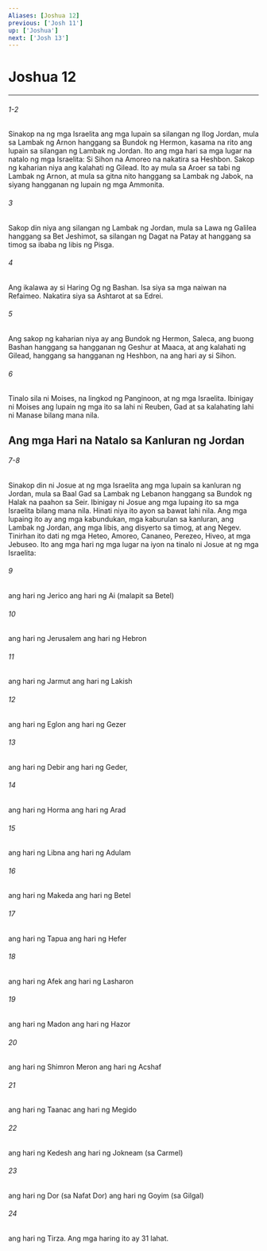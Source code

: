 ```yaml
---
Aliases: [Joshua 12]
previous: ['Josh 11']
up: ['Joshua']
next: ['Josh 13']
---
```

# Joshua 12

***
###### 1-2
Sinakop na ng mga Israelita ang mga lupain sa silangan ng Ilog Jordan, mula sa Lambak ng Arnon hanggang sa Bundok ng Hermon, kasama na rito ang lupain sa silangan ng Lambak ng Jordan. Ito ang mga hari sa mga lugar na natalo ng mga Israelita: Si Sihon na Amoreo na nakatira sa Heshbon. Sakop ng kaharian niya ang kalahati ng Gilead. Ito ay mula sa Aroer sa tabi ng Lambak ng Arnon, at mula sa gitna nito hanggang sa Lambak ng Jabok, na siyang hangganan ng lupain ng mga Ammonita. 

###### 3
Sakop din niya ang silangan ng Lambak ng Jordan, mula sa Lawa ng Galilea hanggang sa Bet Jeshimot, sa silangan ng Dagat na Patay at hanggang sa timog sa ibaba ng libis ng Pisga. 

###### 4
Ang ikalawa ay si Haring Og ng Bashan. Isa siya sa mga naiwan na Refaimeo. Nakatira siya sa Ashtarot at sa Edrei. 

###### 5
Ang sakop ng kaharian niya ay ang Bundok ng Hermon, Saleca, ang buong Bashan hanggang sa hangganan ng Geshur at Maaca, at ang kalahati ng Gilead, hanggang sa hangganan ng Heshbon, na ang hari ay si Sihon. 

###### 6
Tinalo sila ni Moises, na lingkod ng Panginoon, at ng mga Israelita. Ibinigay ni Moises ang lupain ng mga ito sa lahi ni Reuben, Gad at sa kalahating lahi ni Manase bilang mana nila.

## Ang mga Hari na Natalo sa Kanluran ng Jordan

###### 7-8
Sinakop din ni Josue at ng mga Israelita ang mga lupain sa kanluran ng Jordan, mula sa Baal Gad sa Lambak ng Lebanon hanggang sa Bundok ng Halak na paahon sa Seir. Ibinigay ni Josue ang mga lupaing ito sa mga Israelita bilang mana nila. Hinati niya ito ayon sa bawat lahi nila. Ang mga lupaing ito ay ang mga kabundukan, mga kaburulan sa kanluran, ang Lambak ng Jordan, ang mga libis, ang disyerto sa timog, at ang Negev. Tinirhan ito dati ng mga Heteo, Amoreo, Cananeo, Perezeo, Hiveo, at mga Jebuseo. Ito ang mga hari ng mga lugar na iyon na tinalo ni Josue at ng mga Israelita: 

###### 9
ang hari ng Jerico ang hari ng Ai (malapit sa Betel) 

###### 10
ang hari ng Jerusalem ang hari ng Hebron 

###### 11
ang hari ng Jarmut ang hari ng Lakish 

###### 12
ang hari ng Eglon ang hari ng Gezer 

###### 13
ang hari ng Debir ang hari ng Geder, 

###### 14
ang hari ng Horma ang hari ng Arad 

###### 15
ang hari ng Libna ang hari ng Adulam 

###### 16
ang hari ng Makeda ang hari ng Betel 

###### 17
ang hari ng Tapua ang hari ng Hefer 

###### 18
ang hari ng Afek ang hari ng Lasharon 

###### 19
ang hari ng Madon ang hari ng Hazor 

###### 20
ang hari ng Shimron Meron ang hari ng Acshaf 

###### 21
ang hari ng Taanac ang hari ng Megido 

###### 22
ang hari ng Kedesh ang hari ng Jokneam (sa Carmel) 

###### 23
ang hari ng Dor (sa Nafat Dor) ang hari ng Goyim (sa Gilgal) 

###### 24
ang hari ng Tirza. Ang mga haring ito ay 31 lahat.
